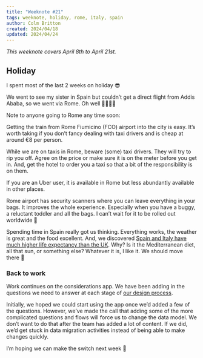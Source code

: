 ```yaml
---
title: "Weeknote #21"
tags: weeknote, holiday, rome, italy, spain
author: Colm Britton
created: 2024/04/18
updated: 2024/04/24
---
```


*This weeknote covers April 8th to April 21st.*

## Holiday

I spent most of the last 2 weeks on holiday 😎

We went to see my sister in Spain but couldn’t get a direct flight from Addis Ababa, so we went via Rome. Oh well 🍕🍝🍷🍦

Note to anyone going to Rome any time soon:

Getting the train from Rome Fiumicino (FCO) airport into the city is easy. It’s worth taking if you don’t fancy dealing with taxi drivers and is cheap at around €8 per person.

While we are on taxis in Rome, beware (some) taxi drivers. They will try to rip you off. Agree on the price or make sure it is on the meter before you get in. And, get the hotel to order you a taxi so that a bit of the responsibility is on them.

If you are an Uber user, it is available in Rome but less abundantly available in other places.

Rome airport has security scanners where you can leave everything in your bags. It improves the whole experience. Especially when you have a buggy, a reluctant toddler and all the bags. I can’t wait for it to be rolled out worldwide 🙏

Spending time in Spain really got us thinking. Everything works, the weather is great and the food excellent. And, we discovered [Spain and Italy have much higher life expectancy than the UK](https://en.wikipedia.org/wiki/List_of_countries_by_life_expectancy). Why? Is it the Mediterranean diet, all that sun, or something else? Whatever it is, I like it. We should move there 🤔

### Back to work

Work continues on the considerations app. We have been adding in the questions we need to answer at each stage of [our design process](https://digital-land.github.io/blog-post/our-data-standards-design-process/).

Initially, we hoped we could start using the app once we’d added a few of the questions. However, we’ve made the call that adding some of the more complicated questions and flows will force us to change the data model. We don’t want to do that after the team has added a lot of content. If we did, we’d get stuck in data migration activities instead of being able to make changes quickly.

I’m hoping we can make the switch next week 🤞
